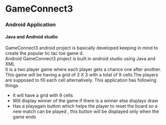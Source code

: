 # GameConnect3
### Android Application
#### Java and Android studio 

GameConnect3 android project is basically developed keeping in mind to create the popular tic tac toe game d.<br />
Android GameConnect3 project is built in android studio using Java and XML <br />
It is a two player game where each player gets a chance one after another. This game will be having a grid of 3 X 3 with a total of 9 cells.The players are supposed to fill each cell alternatively.
This application has following things <br />
- It will have a grid with 9 cells<br />
- Will display winner of the game if there is a winner else displays draw<br />
- Has a playagain button which helps the player to reset the board so a new match can be played , this button will be displayed only when the game ends<br />

